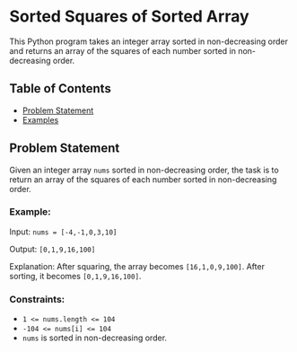 # Sorted Squares of Sorted Array

This Python program takes an integer array sorted in non-decreasing order and returns an array of the squares of each number sorted in non-decreasing order.

## Table of Contents

- [Problem Statement](#problem-statement)
- [Examples](#examples)


## Problem Statement

Given an integer array `nums` sorted in non-decreasing order, the task is to return an array of the squares of each number sorted in non-decreasing order.

### Example:

Input: `nums = [-4,-1,0,3,10]`

Output: `[0,1,9,16,100]`

Explanation: After squaring, the array becomes `[16,1,0,9,100]`. After sorting, it becomes `[0,1,9,16,100]`.

### Constraints:

- `1 <= nums.length <= 104`
- `-104 <= nums[i] <= 104`
- `nums` is sorted in non-decreasing order.

